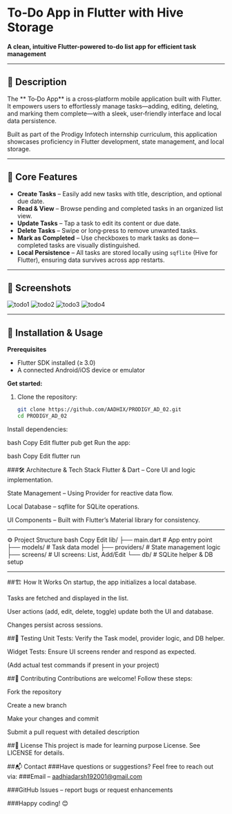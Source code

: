 #  To‑Do App in Flutter with Hive Storage 

**A clean, intuitive Flutter-powered to‑do list app for efficient task management**

---

## 🚀 Description

The ** To‑Do App** is a cross‑platform mobile application built with Flutter. It empowers users to effortlessly manage tasks—adding, editing, deleting, and marking them complete—with a sleek, user‑friendly interface and local data persistence.

Built as part of the Prodigy Infotech internship curriculum, this application showcases proficiency in Flutter development, state management, and local storage.

---

## 🎯 Core Features

- **Create Tasks** – Easily add new tasks with title, description, and optional due date.  
- **Read & View** – Browse pending and completed tasks in an organized list view.  
- **Update Tasks** – Tap a task to edit its content or due date.  
- **Delete Tasks** – Swipe or long‑press to remove unwanted tasks.  
- **Mark as Completed** – Use checkboxes to mark tasks as done—completed tasks are visually distinguished.  
- **Local Persistence** – All tasks are stored locally using `sqflite` (Hive for Flutter), ensuring data survives across app restarts.

---

## 📱 Screenshots

<!-- Replace with real screenshots once available -->
![todo1](https://github.com/user-attachments/assets/d575e58e-04b6-40bf-aa94-fe63098339f7)
![todo2](https://github.com/user-attachments/assets/47cf8a20-013a-45ac-bd26-ee63a392c8c8)
![todo3](https://github.com/user-attachments/assets/57593da9-f08d-4d59-bba6-adeb96fc8736)
![todo4](https://github.com/user-attachments/assets/a2fe48c7-de5f-42f4-bc1f-f8bf8718d036)


---

## 🧰 Installation & Usage

**Prerequisites**  
- Flutter SDK installed (≥ 3.0)  
- A connected Android/iOS device or emulator

**Get started:**

1. Clone the repository:  
   ```bash
   git clone https://github.com/AADHIX/PRODIGY_AD_02.git
   cd PRODIGY_AD_02
Install dependencies:

bash
Copy
Edit
flutter pub get
Run the app:

bash
Copy
Edit
flutter run

###🛠 Architecture & Tech Stack
Flutter & Dart – Core UI and logic implementation.

State Management – Using Provider for reactive data flow.

Local Database – sqflite for SQLite operations.

UI Components – Built with Flutter’s Material library for consistency.

---
⚙️ Project Structure
bash
Copy
Edit
lib/
├── main.dart           # App entry point
├── models/             # Task data model
├── providers/          # State management logic
├── screens/            # UI screens: List, Add/Edit
└── db/                 # SQLite helper & DB setup

---

##🏗️ How It Works
On startup, the app initializes a local database.

Tasks are fetched and displayed in the list.

User actions (add, edit, delete, toggle) update both the UI and database.

Changes persist across sessions.

##🧪 Testing
Unit Tests: Verify the Task model, provider logic, and DB helper.

Widget Tests: Ensure UI screens render and respond as expected.

(Add actual test commands if present in your project)

##🤝 Contributing
Contributions are welcome! Follow these steps:

Fork the repository

Create a new branch 

Make your changes and commit

Submit a pull request with detailed description

##🧾 License
This project is made for learning purpose  License. See LICENSE for details.

##📬 Contact
###Have questions or suggestions? Feel free to reach out via: 
###Email – aadhiadarsh192001@gmail.com

###GitHub Issues – report bugs or request enhancements



###Happy coding! 😊
